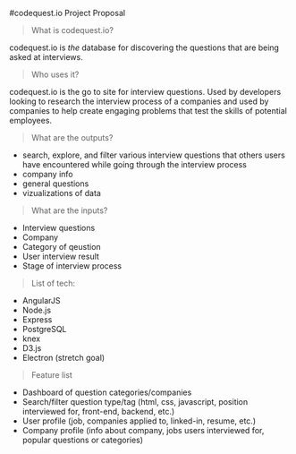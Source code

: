 #codequest.io Project Proposal
>What is codequest.io?

codequest.io is *the* database for discovering the questions that are being asked at interviews.

>Who uses it?

codequest.io is the go to site for interview questions. Used by developers looking to research the interview process of a companies and used by companies to help create engaging problems that test the skills of potential employees.

>What are the outputs?

- search, explore, and filter various interview questions that others users have encountered while going through the interview process
- company info
- general questions
- vizualizations of data

>What are the inputs?

- Interview questions
- Company
- Category of qeustion
- User interview result
- Stage of interview process

>List of tech:

- AngularJS
- Node.js
- Express
- PostgreSQL
- knex
- D3.js
- Electron (stretch goal)

>Feature list

- Dashboard of question categories/companies
- Search/filter question type/tag (html, css, javascript, position interviewed for, front-end, backend, etc.)
- User profile (job, companies applied to, linked-in, resume, etc.)
- Company profile (info about company, jobs users interviewed for, popular questions or categories)



